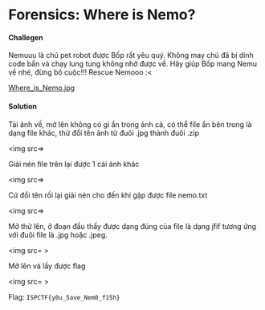# Forensics: Where is Nemo?
#### Challegen
Nemuuu là chú pet robot được Bốp rất yêu quý. Không may chú đã bị dính code bẩn và chạy lung tung không nhớ được về. Hãy giúp Bốp mang Nemu về nhé, đừng bỏ cuộc!!! Rescue Nemooo :<

[Where_is_Nemo.jpg]()

#### Solution

Tải ảnh về, mở lên không có gì ẩn trong ảnh cả, có thể file ẩn bên trong là dạng file khác, thử đổi tên ảnh từ đuôi .jpg thành đuôi .zip

<img src=>

Giải nén file trên lại được 1 cái ảnh khác 

<img src=>

Cứ đổi tên rồi lại giải nén cho đến khi gặp được file nemo.txt

<img src=>

Mở thử lên, ở đoạn đầu thấy được dạng đúng của file là dạng jfif tương ứng với đuôi file là .jpg hoặc .jpeg. 

<img src= >

Mở lên và lấy được flag 

<img src= >

Flag: `ISPCTF{y0u_5ave_Nem0_f15h}`